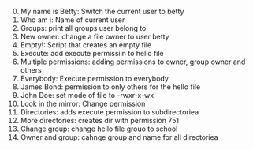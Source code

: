 0. My name is Betty: Switch the current user to betty
1. Who am i: Name of current user
2. Groups: print all groups user belong to
3. New owner: change a file owner to user betty
4. Empty!: Script that creates an empty file
5. Execute: add execute permissiin to hello file
6. Multiple permissions: adding permissions to owner, group owner and  others
7. Everybody: Execute permission to everybody
8. James Bond: permission to only others for the hello file
9. John Doe: set mode of file to -rwxr-x-wx
10. Look in the mirror: Change permission
11. Directories: adds execute permission to subdirectoriea
12. More directories: creates dir with permission 751
13. Change group: change hello file grouo to school
14. Owner and group: cahnge group and name for all directoriea
